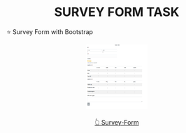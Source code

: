 <h1 align="center">SURVEY FORM TASK </h1>
⭐ Survey Form with Bootstrap

<p align="center">
<img src="/Assert/survey-form.png" width="140px" height="150px" alt="Selva">
<br>
  <br>
<a href="https://surveyform-task.netlify.app/">👆 Survey-Form</a>
</p>

